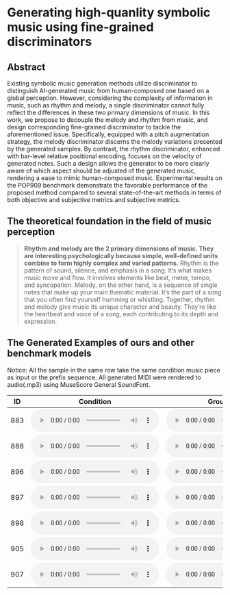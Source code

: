 # Generating high-quanlity symbolic music using fine-grained discriminators

## Abstract

Existing symbolic music generation methods utilize discriminator to distinguish AI-generated music from human-composed one based on a global perception. However, considering the complexity of information in music, such as rhythm and melody, a single discriminator cannot fully reflect the differences in these two primary dimensions of music. In this work, we propose to decouple the melody and rhythm from music, and design corresponding fine-grained discriminator to tackle the aforementioned issue. Specifically, equipped with a pitch augmentation strategy, the melody discriminator discerns the melody variations presented by the generated samples. By contrast, the rhythm discriminator, enhanced with bar-level relative positional encoding, focuses on the velocity of generated notes. Such a design allows the generator to be more clearly aware of which aspect should be adjusted of the generated music, rendering a ease to mimic human-composed music. Experimental results on the POP909 benchmark demonstrate the favorable performance of the proposed method compared to several state-of-the-art methods in terms of both objective and subjective metrics.and subjective  metrics. 

## The theoretical foundation in the field of music perception

> **Rhythm and melody are the 2 primary dimensions of music. They are interesting psychologically because simple, well-defined units combine to form highly complex and varied patterns.** 
Rhythm is the pattern of sound, silence, and emphasis in a song. It’s what makes music move and flow. It involves elements like beat, meter, tempo, and syncopation.
Melody, on the other hand, is a sequence of single notes that make up your main thematic material. It’s the part of a song that you often find yourself humming or whistling.
Together, rhythm and melody give music its unique character and beauty. They’re like the heartbeat and voice of a song, each contributing to its depth and expression.

## The Generated Examples of ours and other benchmark models
Notice: All the sample in the same row take the same condition music piece as input or the prefix sequence.
All generated MIDI were rendered to audio(.mp3) using MuseScore General SoundFont.


| ID  | Condition                                                 | Ground Truth                                              | Ours                                                      | Music Transformer                                         | WGAN                                                      | Theme Transformer                                         |
| --- | --------------------------------------------------------- | --------------------------------------------------------- | --------------------------------------------------------- | --------------------------------------------------------- | --------------------------------------------------------- | --------------------------------------------------------- |
| 883 | <audio src="music_sample/Condition/883_theme.mp3" controls title="Title"></audio>|<audio src="music_sample/GT/GT_883.mp3" controls title="Title"></audio>|<audio src="music_sample/Ours/output_ours_883.mp3" controls title="Title"></audio>|<audio src="music_sample/Music%20Transformer/output_musictransformer_883.mp3" controls title="Title"></audio>|<audio src="music_sample/WGAN/output_WGAN_883.mp3" controls title="Title"></audio>|<audio src="music_sample/Theme%20Transformer/output_theme_883.mp3" controls title="Title"></audio>|
| 888 |<audio src="music_sample/Condition/888_theme.mp3" controls title="Title"></audio>|<audio src="music_sample/GT/GT_888.mp3" controls title="Title"></audio>|<audio src="music_sample/Ours/output_ours_888.mp3" controls title="Title"></audio>|<audio src="music_sample/Music%20Transformer/output_musictransformer_888.mp3" controls title="Title"></audio>|<audio src="music_sample/WGAN/output_WGAN_888.mp3" controls title="Title"></audio>|<audio src="music_sample/Theme%20Transformer/output_theme_888.mp3" controls title="Title"></audio>|
| 896 |<audio src="music_sample/Condition/896_theme.mp3" controls title="Title"></audio>|<audio src="music_sample/GT/GT_896.mp3" controls title="Title"></audio>|<audio src="music_sample/Ours/output_ours_896.mp3" controls title="Title"></audio>|<audio src="music_sample/Music%20Transformer/output_musictransformer_896.mp3" controls title="Title"></audio>|<audio src="music_sample/WGAN/output_WGAN_896.mp3" controls title="Title"></audio>|<audio src="music_sample/Theme%20Transformer/output_theme_896.mp3" controls title="Title"></audio>|
| 897 |<audio src="music_sample/Condition/897_theme.mp3" controls title="Title"></audio>|<audio src="music_sample/GT/GT_897.mp3" controls title="Title"></audio>|<audio src="music_sample/Ours/output_ours_897.mp3" controls title="Title"></audio>|<audio src="music_sample/Music%20Transformer/output_musictransformer_897.mp3" controls title="Title"></audio>|<audio src="music_sample/WGAN/output_WGAN_897.mp3" controls title="Title"></audio>|<audio src="music_sample/Theme%20Transformer/output_theme_897.mp3" controls title="Title"></audio>|
| 898 |<audio src="music_sample/Condition/898_theme.mp3" controls title="Title"></audio>|<audio src="music_sample/GT/GT_898.mp3" controls title="Title"></audio>|<audio src="music_sample/Ours/output_ours_898.mp3" controls title="Title"></audio>|<audio src="music_sample/Music%20Transformer/output_musictransformer_898.mp3" controls title="Title"></audio>|<audio src="music_sample/WGAN/output_WGAN_898.mp3" controls title="Title"></audio>|<audio src="music_sample/Theme%20Transformer/output_theme_898.mp3" controls title="Title"></audio>|
| 905 |<audio src="music_sample/Condition/905_theme.mp3" controls title="Title"></audio>|<audio src="music_sample/GT/GT_905.mp3" controls title="Title"></audio>|<audio src="music_sample/Ours/output_ours_905.mp3" controls title="Title"></audio>|<audio src="music_sample/Music%20Transformer/output_musictransformer_905.mp3" controls title="Title"></audio>|<audio src="music_sample/WGAN/output_WGAN_905.mp3" controls title="Title"></audio>|<audio src="music_sample/Theme%20Transformer/output_theme_905.mp3" controls title="Title"></audio>|
| 907 | <audio src="music_sample/Condition/907_theme.mp3" controls title="Title"></audio>|<audio src="music_sample/GT/GT_907.mp3" controls title="Title"></audio>|<audio src="music_sample/Ours/output_ours_907.mp3" controls title="Title"></audio>|<audio src="music_sample/Music%20Transformer/output_musictransformer_907.mp3" controls title="Title"></audio>|<audio src="music_sample/WGAN/output_WGAN_907.mp3" controls title="Title"></audio>|<audio src="music_sample/Theme%20Transformer/output_theme_907.mp3" controls title="Title"></audio>|
